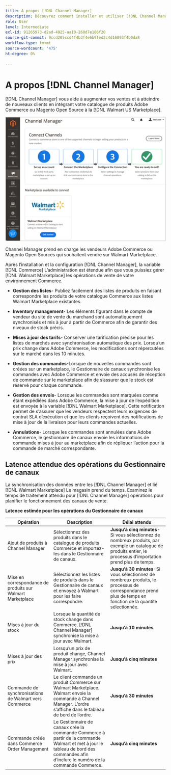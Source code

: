 ```yaml
---
title: A propos [!DNL Channel Manager]
description: Découvrez comment installer et utiliser [!DNL Channel Manager] pour intégrer Adobe Commerce et les magasins Magento Open Sources à des marchés tiers et créer un canal de vente afin de gérer de manière transparente les listes, les prix, les stocks et les ventes Marketplace auprès de votre administrateur Commerce.
role: User
level: Intermediate
exl-id: 91265973-d2ad-4925-aa10-260d7e186f20
source-git-commit: 9ccd205ccd4f4b3f4e6b9fed2c4d16893f4b0da8
workflow-type: tm+mt
source-wordcount: '475'
ht-degree: 0%

---
```



# A propos [!DNL Channel Manager]

[!DNL Channel Manager] vous aide à augmenter vos ventes et à atteindre de nouveaux clients en intégrant votre catalogue de produits Adobe Commerce ou Magento Open Source à la [!DNL Walmart US Marketplace].

![[!DNL Channel Manager] vue d’administration de l’extension](assets/channel-manager-home.png)

Channel Manager prend en charge les vendeurs Adobe Commerce ou Magento Open Sources qui souhaitent vendre sur Walmart Marketplace.

Après l’installation et la configuration [!DNL Channel Manager], la variable [!DNL Commerce] L’administration est étendue afin que vous puissiez gérer [!DNL Walmart Marketplace] les opérations de vente de votre environnement Commerce.

* **Gestion des listes**- Publiez facilement des listes de produits en faisant correspondre les produits de votre catalogue Commerce aux listes Walmart Marketplace existantes.

* **Inventory management**- Les éléments figurant dans le compte de vendeur du site de vente du marchand sont automatiquement synchronisés et mis à jour à partir de Commerce afin de garantir des niveaux de stock précis.

* **Mises à jour des tarifs**- Conserver une tarification précise pour les listes de marchés avec synchronisation automatique des prix. Lorsqu’un prix change dans Adobe Commerce, les modifications sont répercutées sur le marché dans les 10 minutes.

* **Gestion des commandes**-Lorsque de nouvelles commandes sont créées sur un marketplace, le Gestionnaire de canaux synchronise les commandes avec Adobe Commerce et envoie des accusés de réception de commande sur le marketplace afin de s’assurer que le stock est réservé pour chaque commande.

* **Gestion des envois**- Lorsque les commandes sont marquées comme étant expédiées dans Adobe Commerce, la mise à jour de l’expédition est envoyée à la variable [!DNL Walmart Marketplace]. Cette notification permet de s’assurer que les vendeurs respectent leurs exigences de contrat SLA d’exécution et que les clients reçoivent des notifications de mise à jour de la livraison pour leurs commandes actuelles.

* **Annulations**- Lorsque les commandes sont annulées dans Adobe Commerce, le gestionnaire de canaux envoie les informations de commande mises à jour au marketplace afin de répliquer l’action pour la commande de marché correspondante.

## Latence attendue des opérations du Gestionnaire de canaux

La synchronisation des données entre les [!DNL Channel Manager] et lié [!DNL Walmart Marketplace] Le magasin prend du temps. Examinez le temps de traitement attendu pour [!DNL Channel Manager] opérations pour planifier le fonctionnement des canaux de vente.

**Latence estimée pour les opérations du Gestionnaire de canaux**

| **Opération** | **Description** | **Délai attendu** |
|--------------------------------------------|-----------------------------------------------------------------------------------------------------------------------------------------------|------------------------------------------------------------------------------------------------------------------------------|
| Ajout de produits à Channel Manager | Sélectionnez des produits dans le catalogue de produits Commerce et importez-les dans le Gestionnaire de canaux. | **Jusqu’à cinq minutes**-Si vous sélectionnez de nombreux produits, par exemple un catalogue de produits entier, le processus d’importation prend plus de temps. |
| Mise en correspondance de produits sur Walmart Marketplace | Sélectionnez les listes de produits dans le Gestionnaire de canaux et envoyez à Walmart pour les faire correspondre. | **Jusqu’à 30 minutes**-Si vous sélectionnez de nombreux produits, le processus de correspondance prend plus de temps en fonction de la quantité sélectionnée. |
| Mises à jour du stock | Lorsque la quantité de stock change dans Commerce, [!DNL Channel Manager] synchronise la mise à jour avec Walmart. | **Jusqu’à 10 minutes** |
| Mises à jour des prix | Lorsqu’un prix de produit change, Channel Manager synchronise la mise à jour avec Walmart. | **Jusqu’à cinq minutes** |
| Commande de synchronisations de Walmart vers Commerce | Le client commande un produit Commerce sur Walmart Marketplace. Walmart envoie la commande à Channel Manager. L’ordre s’affiche dans le tableau de bord de l’ordre. | **Jusqu’à 30 minutes** |
| Commande créée dans Commerce Order Management | Le Gestionnaire de canaux crée la commande Commerce à partir de la commande Walmart et met à jour le tableau de bord des commandes afin d’inclure le numéro de la commande Commerce. | **Jusqu’à cinq minutes** |

